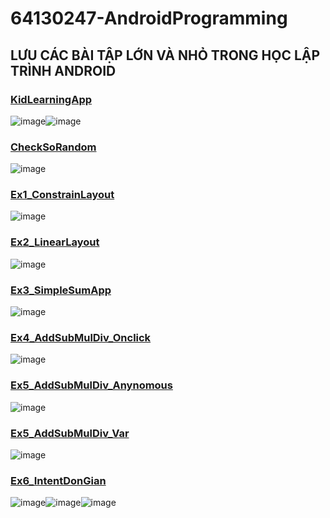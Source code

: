 # 64130247-AndroidProgramming

## LƯU CÁC BÀI TẬP LỚN VÀ NHỎ TRONG HỌC LẬP TRÌNH ANDROID

### [KidLearningApp](https://github.com/kh4idvng/64130247-AndroidProgramming/tree/main/KidLearningApp)
![image](https://github.com/user-attachments/assets/a807d2bd-8635-46bf-a507-ba046512e472)![image](https://github.com/user-attachments/assets/7bc9ba5d-d522-4ef5-8bf8-92f0c1f380e3)
### [CheckSoRandom](https://github.com/kh4idvng/64130247-AndroidProgramming/tree/main/CheckSoRandom)
![image](https://github.com/user-attachments/assets/4c2bf2bb-849d-4c8b-8f24-eb8dfaec2878)
### [Ex1_ConstrainLayout](https://github.com/kh4idvng/64130247-AndroidProgramming/tree/main/Ex1_ConstrainLayout)
![image](https://github.com/user-attachments/assets/6fda2381-feee-4044-8d2b-30184e3cd2f6)
### [Ex2_LinearLayout](https://github.com/kh4idvng/64130247-AndroidProgramming/tree/main/Ex2_LinearLayout)
![image](https://github.com/user-attachments/assets/06d39545-70b7-49a7-b1ad-c5324498090e)
### [Ex3_SimpleSumApp](https://github.com/kh4idvng/64130247-AndroidProgramming/tree/main/Ex3_SimpleSumApp)
![image](https://github.com/user-attachments/assets/be31d160-14b1-4507-8e4a-7fffebdc0439)
### [Ex4_AddSubMulDiv_Onclick](https://github.com/kh4idvng/64130247-AndroidProgramming/tree/main/Ex4_AddSubMulDiv_Onclick)
![image](https://github.com/user-attachments/assets/a50de741-fe0c-463f-a381-24745dd3ba9c)
### [Ex5_AddSubMulDiv_Anynomous](https://github.com/kh4idvng/64130247-AndroidProgramming/tree/main/Ex5_AddSubMulDiv_Anynomous)
![image](https://github.com/user-attachments/assets/5ad13147-ef9b-4118-b77b-7e76ab5d4814)
### [Ex5_AddSubMulDiv_Var](https://github.com/kh4idvng/64130247-AndroidProgramming/tree/main/Ex5_AddSubMulDiv_Var)
![image](https://github.com/user-attachments/assets/24d91010-abfd-4275-b0bc-0eff37c8b48e)
### [Ex6_IntentDonGian](https://github.com/kh4idvng/64130247-AndroidProgramming/tree/main/Ex6_IntentDonGian)
![image](https://github.com/user-attachments/assets/3cd12abb-6f30-4ed9-8fb4-f725a4323203)![image](https://github.com/user-attachments/assets/458ca8d6-14c7-432d-a62f-c58d50bcae97)![image](https://github.com/user-attachments/assets/9d1b1a3e-7dd6-40e2-b616-563e4cc244ce)



